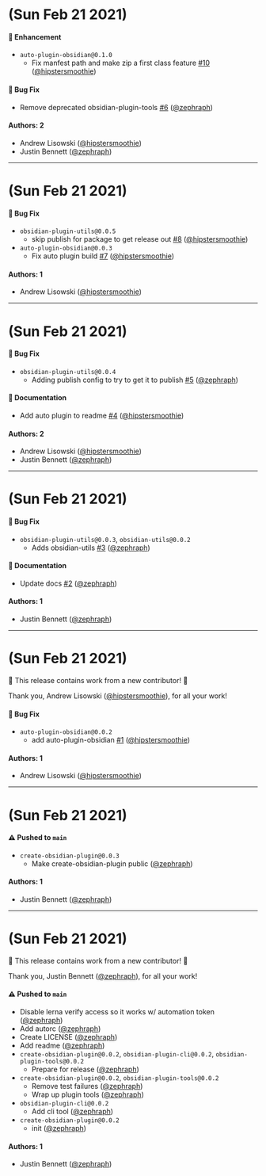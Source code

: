 # (Sun Feb 21 2021)

#### 🚀 Enhancement

- `auto-plugin-obsidian@0.1.0`
  - Fix manfest path and make zip a first class feature [#10](https://github.com/zephraph/obsidian-tools/pull/10) ([@hipstersmoothie](https://github.com/hipstersmoothie))

#### 🐛 Bug Fix

- Remove deprecated obsidian-plugin-tools [#6](https://github.com/zephraph/obsidian-tools/pull/6) ([@zephraph](https://github.com/zephraph))

#### Authors: 2

- Andrew Lisowski ([@hipstersmoothie](https://github.com/hipstersmoothie))
- Justin Bennett ([@zephraph](https://github.com/zephraph))

---

# (Sun Feb 21 2021)

#### 🐛 Bug Fix

- `obsidian-plugin-utils@0.0.5`
  - skip publish for package to get release out [#8](https://github.com/zephraph/obsidian-tools/pull/8) ([@hipstersmoothie](https://github.com/hipstersmoothie))
- `auto-plugin-obsidian@0.0.3`
  - Fix auto plugin build [#7](https://github.com/zephraph/obsidian-tools/pull/7) ([@hipstersmoothie](https://github.com/hipstersmoothie))

#### Authors: 1

- Andrew Lisowski ([@hipstersmoothie](https://github.com/hipstersmoothie))

---

# (Sun Feb 21 2021)

#### 🐛 Bug Fix

- `obsidian-plugin-utils@0.0.4`
  - Adding publish config to try to get it to publish [#5](https://github.com/zephraph/obsidian-tools/pull/5) ([@zephraph](https://github.com/zephraph))

#### 📝 Documentation

- Add auto plugin to readme [#4](https://github.com/zephraph/obsidian-tools/pull/4) ([@hipstersmoothie](https://github.com/hipstersmoothie))

#### Authors: 2

- Andrew Lisowski ([@hipstersmoothie](https://github.com/hipstersmoothie))
- Justin Bennett ([@zephraph](https://github.com/zephraph))

---

# (Sun Feb 21 2021)

#### 🐛 Bug Fix

- `obsidian-plugin-utils@0.0.3`, `obsidian-utils@0.0.2`
  - Adds obsidian-utils [#3](https://github.com/zephraph/obsidian-tools/pull/3) ([@zephraph](https://github.com/zephraph))

#### 📝 Documentation

- Update docs [#2](https://github.com/zephraph/obsidian-tools/pull/2) ([@zephraph](https://github.com/zephraph))

#### Authors: 1

- Justin Bennett ([@zephraph](https://github.com/zephraph))

---

# (Sun Feb 21 2021)

:tada: This release contains work from a new contributor! :tada:

Thank you, Andrew Lisowski ([@hipstersmoothie](https://github.com/hipstersmoothie)), for all your work!

#### 🐛 Bug Fix

- `auto-plugin-obsidian@0.0.2`
  - add auto-plugin-obsidian [#1](https://github.com/zephraph/obsidian-tools/pull/1) ([@hipstersmoothie](https://github.com/hipstersmoothie))

#### Authors: 1

- Andrew Lisowski ([@hipstersmoothie](https://github.com/hipstersmoothie))

---

# (Sun Feb 21 2021)

#### ⚠️ Pushed to `main`

- `create-obsidian-plugin@0.0.3`
  - Make create-obsidian-plugin public ([@zephraph](https://github.com/zephraph))

#### Authors: 1

- Justin Bennett ([@zephraph](https://github.com/zephraph))

---

# (Sun Feb 21 2021)

:tada: This release contains work from a new contributor! :tada:

Thank you, Justin Bennett ([@zephraph](https://github.com/zephraph)), for all your work!

#### ⚠️ Pushed to `main`

- Disable lerna verify access so it works w/ automation token ([@zephraph](https://github.com/zephraph))
- Add autorc ([@zephraph](https://github.com/zephraph))
- Create LICENSE ([@zephraph](https://github.com/zephraph))
- Add readme ([@zephraph](https://github.com/zephraph))
- `create-obsidian-plugin@0.0.2`, `obsidian-plugin-cli@0.0.2`, `obsidian-plugin-tools@0.0.2`
  - Prepare for release ([@zephraph](https://github.com/zephraph))
- `create-obsidian-plugin@0.0.2`, `obsidian-plugin-tools@0.0.2`
  - Remove test failures ([@zephraph](https://github.com/zephraph))
  - Wrap up plugin tools ([@zephraph](https://github.com/zephraph))
- `obsidian-plugin-cli@0.0.2`
  - Add cli tool ([@zephraph](https://github.com/zephraph))
- `create-obsidian-plugin@0.0.2`
  - init ([@zephraph](https://github.com/zephraph))

#### Authors: 1

- Justin Bennett ([@zephraph](https://github.com/zephraph))
